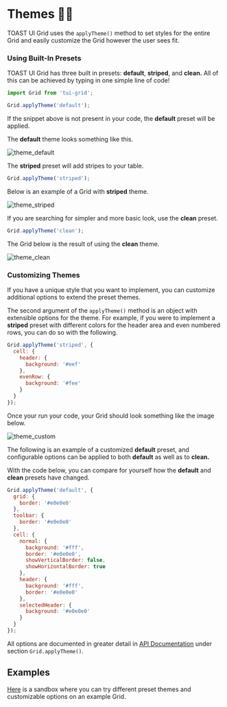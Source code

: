 # Themes 👨‍🎨

TOAST UI Grid uses the `applyTheme()` method to set styles for the entire Grid and easily customize the Grid however the user sees fit. 

### Using Built-In Presets

TOAST UI Grid has three built in presets: **default**, **striped**, and **clean.** All of this can be achieved by typing in one simple line of code!

```js
import Grid from 'tui-grid';

Grid.applyTheme('default');
```

If the snippet above is not present in your code, the **default** preset will be applied. 

The **default** theme looks something like this. 

![theme_default](https://user-images.githubusercontent.com/35371660/59335524-b3c10580-8d37-11e9-9ad6-a74e1f30896e.png)

The **striped** preset will add stripes to your table. 

```js
Grid.applyTheme('striped');
```

Below is an example of a Grid with **striped** theme.

![theme_striped](https://user-images.githubusercontent.com/35371660/59335525-b3c10580-8d37-11e9-8d0a-4fc67c58cb6b.png)

If you are searching for simpler and more basic look, use the **clean** preset.

```js
Grid.applyTheme('clean');
```

The Grid below is the result of using the **clean** theme. 

![theme_clean](https://user-images.githubusercontent.com/35371660/59335522-b3c10580-8d37-11e9-83aa-a7cd6e9bbdc6.png)

### Customizing Themes

If you have a unique style that you want to implement, you can customize additional options to extend the preset themes. 

The second argument of the `applyTheme()` method is an object with extensible options for the theme. For example, if you were to implement a **striped** preset with different colors for the header area and even numbered rows, you can do so with the following. 

```js
Grid.applyTheme('striped', {
  cell: {
    header: {
      background: '#eef'
    },
    evenRow: {
      background: '#fee'
    }
  }
});
```

Once your run your code, your Grid should look something like the image below. 

![theme_custom](https://user-images.githubusercontent.com/35371660/59335763-321da780-8d38-11e9-89db-fbd0620ce9e2.png)

The following is an example of a customized **default** preset, and configurable options can be applied to both **default** as well as to **clean.** 

With the code below, you can compare for yourself how the **default** and **clean** presets have changed. 

```js
Grid.applyTheme('default', {
  grid: {
    border: '#e0e0e0'
  },
  toolbar: {
    border: '#e0e0e0'
  },
  cell: {
    normal: {
      background: '#fff',
      border: '#e0e0e0',
      showVerticalBorder: false,
      showHorizontalBorder: true
    },
    header: {
      background: '#fff',
      border: '#e0e0e0'
    },
    selectedHeader: {
      background: '#e0e0e0'
    }
  }
});
```

All options are documented in greater detail in [API Documentation](http://nhn.github.io/tui.grid/latest) under section `Grid.applyTheme()`.

## Examples

[Here](http://nhn.github.io/tui.grid/latest/tutorial-example07-themes) is a sandbox where you can try different preset themes and customizable options on an example Grid.